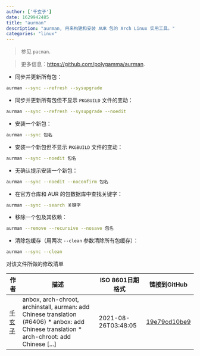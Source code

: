 ```yaml
---
author: ['千玄子']
date: 1629942485
title: "aurman"
description: "aurman, 用来构建和安装 AUR 包的 Arch Linux 实用工具。"
categories: "linux"
---
```

> 参见 `pacman`.

> 更多信息：<https://github.com/polygamma/aurman>.

- 同步并更新所有包：

```bash
aurman --sync --refresh --sysupgrade
```

- 同步并更新所有包但不显示 `PKGBUILD` 文件的变动：

```bash
aurman --sync --refresh --sysupgrade --noedit
```

- 安装一个新包：

```bash
aurman --sync 包名
```

- 安装一个新包但不显示 `PKGBUILD` 文件的变动：

```bash
aurman --sync --noedit 包名
```

- 无确认提示安装一个新包：

```bash
aurman --sync --noedit --noconfirm 包名
```

- 在官方仓库和 AUR 的包数据库中查找关键字：

```bash
aurman --sync --search 关键字
```

- 移除一个包及其依赖：

```bash
aurman --remove --recursive --nosave 包名
```

- 清除包缓存（用两次 `--clean` 参数清除所有包缓存）：

```bash
aurman --sync --clean
```
对该文件所做的修改清单


作者 | 描述 | ISO 8601日期格式 | 链接到GitHub
------|-----|-----|-----
[千玄子](mailto:ownbyzjuyk@gmail.com) | anbox, arch-chroot, archinstall, aurman: add Chinese translation (#6406) * anbox: add Chinese translation * arch-chroot: add Chinese [...] | 2021-08-26T03:48:05 | [19e79cd10be9](https://github.com/tldr-pages/tldr/commit/19e79cd10be9572d5a8b1dc18a48590c05892280)


